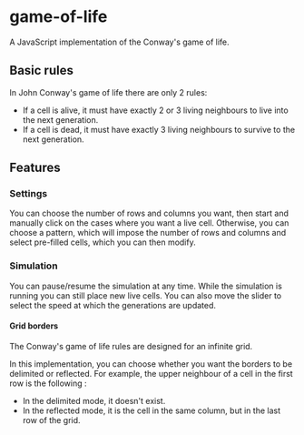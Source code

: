 # game-of-life
A JavaScript implementation of the Conway's game of life.

## Basic rules
In John Conway's game of life there are only 2 rules:
* If a cell is alive, it must have exactly 2 or 3 living neighbours to live into the next generation.
* If a cell is dead, it must have exactly 3 living neighbours to survive to the next generation.

## Features
### Settings
You can choose the number of rows and columns you want, then start and manually click on the cases where you want a live cell.
Otherwise, you can choose a pattern, which will impose the number of rows and columns and select pre-filled cells, which you can then modify.

### Simulation
You can pause/resume the simulation at any time.
While the simulation is running you can still place new live cells.
You can also move the slider to select the speed at which the generations are updated.

#### Grid borders
The Conway's game of life rules are designed for an infinite grid.

In this implementation, you can choose whether you want the borders to be delimited or reflected.
For example, the upper neighbour of a cell in the first row is the following :
* In the delimited mode, it doesn't exist.
* In the reflected mode, it is the cell in the same column, but in the last row of the grid.
